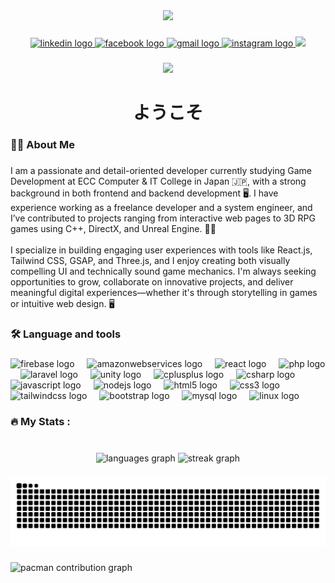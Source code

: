 <div align="center">
  <img height="150" src="https://media4.giphy.com/media/v1.Y2lkPTc5MGI3NjExcDN3dWxiZjV6cjFqaXRvZG54N3c3eXg3MWI1c3ZxanY0dDRrcW4zYyZlcD12MV9pbnRlcm5hbF9naWZfYnlfaWQmY3Q9Zw/t50xkytaTvhMvHLBhv/giphy.gif"  />
</div>

###

<div align="center">
  <a href="https://www.linkedin.com/in/hein-htet-naung-baa352178/" target="_blank">
    <img src="https://img.shields.io/static/v1?message=LinkedIn&logo=linkedin&label=&color=0077B5&logoColor=white&labelColor=&style=for-the-badge" height="25" alt="linkedin logo"  />
  </a>
  <a href="https://www.facebook.com/jstaurus/"  target="_blank"> 
    <img src="https://img.shields.io/static/v1?message=Facebook&logo=facebook&label=&color=1877F2&logoColor=white&labelColor=&style=for-the-badge" height="25" alt="facebook logo"  />
  </a>
  <a href="mailto:heinhtet9512@gmail.com" target="_blank">
    <img src="https://img.shields.io/static/v1?message=Gmail&logo=gmail&label=&color=D14836&logoColor=white&labelColor=&style=for-the-badge" height="25" alt="gmail logo"  />
  </a>
  <a href="https://www.instagram.com/tsukina_kaminari/" target="_blank">
    <img src="https://img.shields.io/static/v1?message=Instagram&logo=instagram&label=&color=E4405F&logoColor=white&labelColor=&style=for-the-badge" height="25" alt="instagram logo"  />
  </a>
  <a href="https://heinhtet9512.netlify.app">
   <img src="https://cdn.jsdelivr.net/gh/devicons/devicon@latest/icons/chrome/chrome-original.svg" height="25" />

  </a>
</div>

###

<div align="center">
  <img src="https://visitor-badge.laobi.icu/badge?page_id=Rurouni1211.Rurouni1211&"  />
</div>

###

<h1 align="center">ようこそ</h1>

###

<h3 align="left">👩‍💻  About Me</h3>

###

<p align="left">I am a passionate and detail-oriented developer currently studying Game Development at ECC Computer & IT College in Japan 🇯🇵, with a strong background in both frontend and backend development 🖥. I have experience working as a freelance developer and a system engineer, and I’ve contributed to projects ranging from interactive web pages to 3D RPG games using C++, DirectX, and Unreal Engine. 👨‍💼<br><br>I specialize in building engaging user experiences with tools like React.js, Tailwind CSS, GSAP, and Three.js, and I enjoy creating both visually compelling UI and technically sound game mechanics. I'm always seeking opportunities to grow, collaborate on innovative projects, and deliver meaningful digital experiences—whether it's through storytelling in games or intuitive web design. 🖥</p>

###

<h3 align="left">🛠 Language and tools</h3>

###

<div align="left">
  <img src="https://cdn.jsdelivr.net/gh/devicons/devicon/icons/firebase/firebase-plain-wordmark.svg" height="40" alt="firebase logo"  />
  <img width="12" />
  <img src="https://cdn.jsdelivr.net/gh/devicons/devicon/icons/amazonwebservices/amazonwebservices-line-wordmark.svg" height="40" alt="amazonwebservices logo"  />
  <img width="12" />
  <img src="https://cdn.jsdelivr.net/gh/devicons/devicon/icons/react/react-original.svg" height="40" alt="react logo"  />
  <img width="12" />
  <img src="https://cdn.jsdelivr.net/gh/devicons/devicon/icons/php/php-original.svg" height="40" alt="php logo"  />
  <img width="12" />
  <img src="https://cdn.jsdelivr.net/gh/devicons/devicon/icons/laravel/laravel-original.svg" height="40" alt="laravel logo"  />
  <img width="12" />
  <img src="https://cdn.jsdelivr.net/gh/devicons/devicon/icons/unity/unity-original.svg" height="40" alt="unity logo"  />
  <img width="12" />
  <img src="https://cdn.jsdelivr.net/gh/devicons/devicon/icons/cplusplus/cplusplus-original.svg" height="40" alt="cplusplus logo"  />
  <img width="12" />
  <img src="https://cdn.jsdelivr.net/gh/devicons/devicon/icons/csharp/csharp-original.svg" height="40" alt="csharp logo"  />
  <img width="12" />
  <img src="https://cdn.jsdelivr.net/gh/devicons/devicon/icons/javascript/javascript-original.svg" height="40" alt="javascript logo"  />
  <img width="12" />
  <img src="https://cdn.jsdelivr.net/gh/devicons/devicon/icons/nodejs/nodejs-original.svg" height="40" alt="nodejs logo"  />
  <img width="12" />
  <img src="https://cdn.jsdelivr.net/gh/devicons/devicon/icons/html5/html5-original.svg" height="40" alt="html5 logo"  />
  <img width="12" />
  <img src="https://cdn.jsdelivr.net/gh/devicons/devicon/icons/css3/css3-original.svg" height="40" alt="css3 logo"  />
  <img width="12" />
  <img src="https://cdn.jsdelivr.net/gh/devicons/devicon/icons/tailwindcss/tailwindcss-original-wordmark.svg" height="40" alt="tailwindcss logo"  />
  <img width="12" />
  <img src="https://cdn.jsdelivr.net/gh/devicons/devicon/icons/bootstrap/bootstrap-original.svg" height="40" alt="bootstrap logo"  />
  <img width="12" />
  <img src="https://cdn.jsdelivr.net/gh/devicons/devicon/icons/mysql/mysql-original.svg" height="40" alt="mysql logo"  />
  <img width="12" />
  <img src="https://cdn.jsdelivr.net/gh/devicons/devicon/icons/linux/linux-original.svg" height="40" alt="linux logo"  />
</div>

###

<h3 align="left">🔥   My Stats :</h3>

###

<br clear="both">

<div align="center">
  <img src="https://github-readme-stats.vercel.app/api/top-langs?username=Rurouni1211&locale=en&hide_title=false&layout=compact&card_width=320&langs_count=12&theme=darcula&hide_border=true&order=2" height="150" alt="languages graph"  />
  <img src="https://streak-stats.demolab.com?user=Rurouni1211&locale=en&mode=daily&theme=dark&hide_border=false&border_radius=5&order=3" height="220" alt="streak graph"  />
</div>

###

<img src="https://raw.githubusercontent.com/Rurouni1211/Rurouni1211/output/snake.svg" alt="Snake animation" />

###

<picture>
  <source media="(prefers-color-scheme: dark)" srcset="https://raw.githubusercontent.com/Rurouni1211/Rurouni1211/output/pacman-contribution-graph-dark.svg">
  <source media="(prefers-color-scheme: light)" srcset="https://raw.githubusercontent.com/Rurouni1211/Rurouni1211/output/pacman-contribution-graph.svg">
  <img alt="pacman contribution graph" src="https://raw.githubusercontent.com/Rurouni1211/Rurouni1211/output/pacman-contribution-graph.svg">
</picture>

###
